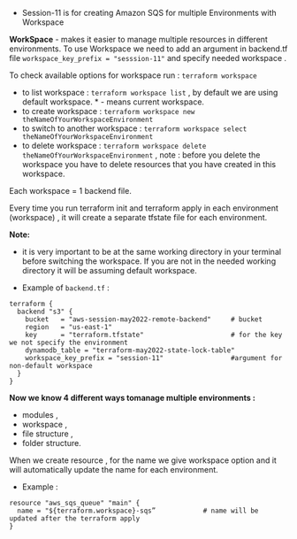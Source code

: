 - Session-11 is for creating Amazon SQS for multiple Environments with Workspace

**WorkSpace** - makes it easier to manage multiple resources in different environments. 
To use Workspace we need to add an argument in backend.tf file ``` workspace_key_prefix = "sesssion-11" ``` and specify needed workspace .

To check available options for workspace run : ``` terraform workspace ```

 - to list  workspace : ``` terraform workspace list ``` , by default we are using default workspace. * - means current workspace.
 - to create workspace : ``` terraform workspace new theNameOfYourWorkspaceEnvironment ```
 - to switch to another workspace : ``` terraform workspace select theNameOfYourWorkspaceEnvironment ```
 - to delete workspace : ``` terraform workspace delete theNameOfYourWorkspaceEnvironment ``` , note : before you delete the workspace you have to delete resources that you have created in this workspace.

Each workspace = 1 backend file.

Every time you run terraform init and terraform apply in each environment (workspace) , it will create a separate tfstate file for each environment.  

**Note:**
- it is very important to be at the same working directory in your terminal before switching the workspace. If you are not in the needed working directory it will be assuming default workspace.

- Example of ``` backend.tf ``` : 
```
terraform {
  backend "s3" {
    bucket   = "aws-session-may2022-remote-backend"     # bucket
    region   = "us-east-1"
    key      = "terraform.tfstate"                      # for the key we not specify the environment 
    dynamodb_table = "terraform-may2022-state-lock-table"
    workspace_key_prefix = "session-11"                 #argument for non-default workspace 
  }
}
```
**Now we know 4 different ways tomanage multiple environments :**
- modules , 
- workspace , 
- file structure , 
- folder structure.

When we create resource , for the name we give workspace option and it will automatically update the name for each environment.

 - Example :
```
resource "aws_sqs_queue" "main" {
  name = "${terraform.workspace}-sqs”            # name will be updated after the terraform apply
}
```




